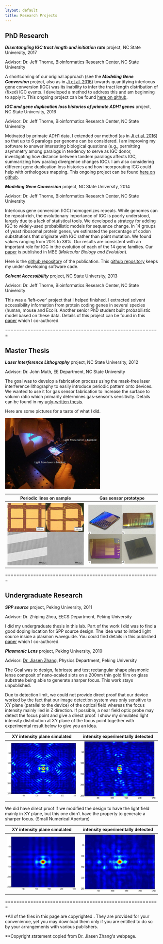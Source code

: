```yaml
---
layout: default
title: Research Projects
---
```

## PhD Research


**_Disentangling IGC tract length and initiation rate_** project, NC State University, 2017

Advisor: Dr. Jeff Thorne, Bioinformatics Research Center, NC State University

A shortcoming of our original approach (see the **_Modeling Gene Conversion_** project, also as in [Ji et al. 2016](http://mbe.oxfordjournals.org/content/early/2016/06/11/molbev.msw114.short?rss=1)) towards quantifying interlocus gene conversion (IGC) was its inability to infer the tract length distribution of (fixed) IGC events.  I developed a method to address this and am beginning to apply it. This ongoing project can be found [here on github](https://github.com/xji3/YeastIGCTract).  


**_IGC and gene duplication loss histories of primate ADH1 genes_** project, NC State University, 2016

Advisor: Dr. Jeff Thorne, Bioinformatics Research Center, NC State University

Motivated by primate ADH1 data, I extended our method (as in [Ji et al. 2016](http://mbe.oxfordjournals.org/content/early/2016/06/11/molbev.msw114.short?rss=1)) so that up to 6 paralogs per genome can be considered. I am improving my software to answer interesting biological questions (e.g., permitting asymmetry among paralogs in tendency to serve as IGC donor, investigating how distance between tandem paralogs affects IGC, summarizing how paralog divergence changes IGC). I am also considering different gene duplication loss histories and how incorporating IGC could help with orthologous mapping. This ongoing project can be found [here on github](https://github.com/xji3/ADH1Genes).  


**_Modeling Gene Conversion_** project, NC State University, 2014

Advisor: Dr. Jeff Thorne, Bioinformatics Research Center, NC State University

Interlocus gene conversion (IGC) homogenizes repeats.  While genomes can be repeat-rich, the evolutionary importance of IGC is poorly understood, largely due to a lack of statistical tools.  We developed a strategy for adding IGC to widely-used probabilistic models for sequence change.  In 14 groups of yeast ribosomal protein genes, we estimated the percentage of codon substitutions that originate with IGC rather than point mutation.  We found values ranging from 20% to 38%.  Our results are consistent with an important role for IGC in the evolution of each of the 14 gene families.  Our [paper](https://academic.oup.com/mbe/article/33/9/2469/2579387/A-Phylogenetic-Approach-Finds-Abundant-Interlocus) is published in MBE (_Molecular Biology and Evolution_). 

Here is the [github repository](https://github.com/xji3/JGT_MBE_2016) of the publication. This [github repository](https://github.com/xji3/IGCexpansion) keeps my under developing software cade.


**_Solvent Accessibility_** project, NC State University, 2013

Advisor: Dr. Jeff Thorne, Bioinformatics Research Center, NC State University

This was a 'left-over' project that I helped finished. I extracted solvent accessibility information from protein coding genes in several species (human, mouse and Ecoli). Another senior PhD student built probabilistic model based on these data. Details of this project can be found in this [paper](https://github.com/xiang-ji-ncsu/xiang-ji-ncsu.github.io/raw/master/Publication/Roles%20of%20Solvent%20Accessibility%20and%20Gene%20Expression%20in%20Modeling%20Protein%20Sequence%20Evolution.pdf) which I co-authored.

=======================================================


## Master Thesis


**_Laser Interference Lithography_** project, NC State University, 2012

Advisor: Dr. John Muth, EE Department, NC State University

The goal was to develop a fabrication process using the mask-free laser interference lithography to easily introduce periodic pattern onto devices. We wanted to use it for gas sensor fabrication to increase the surface to volumn ratio which primarily determines gas-sensor's sensitivity. Details can be found in my [ugly-written thesis](https://github.com/xiang-ji-ncsu/xiang-ji-ncsu.github.io/raw/27914ae129b83c237d03d68fec002646d1163f69/Publication/Laser%20Interference%20Lithography%20for%20Fabrication%20of%20Gas%20Sensors.pdf).

Here are some pictures for a taste of what I did. 

<img src ="https://github.com/xiang-ji-ncsu/xiang-ji-ncsu.github.io/raw/master/images/Work%20in%20cleanroom.png">

Periodic lines on sample |  Gas sensor prototype
:---------------------------:|:---------------------------------:
![Periodic lines on sample](https://github.com/xiang-ji-ncsu/xiang-ji-ncsu.github.io/raw/master/images/Periodic%20Lines.png) |![Gas sensor prototype](https://github.com/xiang-ji-ncsu/xiang-ji-ncsu.github.io/raw/master/images/Gas%20sensor%20prototype.png)

=======================================================


## Undergraduate Research

**_SPP source_** project, Peking University, 2011

Advisor: Dr. Zhiping Zhou, EECS Department, Peking University

I did my undergraduate thesis in this lab. Part of the work I did was to find a good doping location for SPP source design. The idea was to imbed light source inside a plasmon waveguide. You could find details in this published [paper](https://github.com/xiang-ji-ncsu/xiang-ji-ncsu.github.io/raw/27914ae129b83c237d03d68fec002646d1163f69/Publication/Effect%20of%20dipole%20location%20on%20profile%20properties%20of%20symmetric%20surface%20plasmon%20polariton%20mode%20in%20Au-Al2O3-Au%20waveguide.pdf) which I co-authored.

**_Plasmonic Lens_** project, Peking University, 2010

Advisor: [Dr. Jiasen Zhang](http://www.phy.pku.edu.cn/~zhangjs/index.html), Physics Department, Peking University

The Goal was to design, fabricate and test rectangular shape plasmonic lense composit of nano-scaled slots on a 200nm thin gold film on glass substrate being able to generate sharper focus. This work stays unpublished. 

Due to detection limit, we could not provide direct proof that our device worked by the fact that our image detection system was only sensitive to XY plane (parallel to the device) of the optical field whereas the focus intensity mainly lied in Z direction. If possible, a near field optic probe may detect the focus point and give a direct proof. I show my simulated light intensity distribution at XY plane of the focus point together with experimental result below to give you an idea.

XY intensity plane simulated | intensity experimentally detected
:---------------------------:|:---------------------------------:
![Simulated intensity field XY plane Big NA](https://github.com/xiang-ji-ncsu/xiang-ji-ncsu.github.io/raw/27914ae129b83c237d03d68fec002646d1163f69/images/BigNASimulatedXYPlane.png) | ![Experimental detected intensity field](https://github.com/xiang-ji-ncsu/xiang-ji-ncsu.github.io/raw/27914ae129b83c237d03d68fec002646d1163f69/images/BigNADetectedXYPlane.png)

We did have direct proof if we modified the design to have the light field mainly in XY plane, but this one didn't have the property to generate a sharper focus. (Small Numerical Aperture)

XY intensity plane simulated | intensity experimentally detected
:---------------------------:|:---------------------------------:
![Simulated intensity field XY plane Small NA](https://github.com/xiang-ji-ncsu/xiang-ji-ncsu.github.io/raw/27914ae129b83c237d03d68fec002646d1163f69/images/SmallNASimulated.png) | ![Detected intensity field XY plane Small NA](https://github.com/xiang-ji-ncsu/xiang-ji-ncsu.github.io/raw/27914ae129b83c237d03d68fec002646d1163f69/images/SmallNADetected.png)

=======================================================




*All of the files in this page are copyrighted . They are provided for your convenience, yet you may download them only if you are entitled to do so by your arrangements with various publishers.

**Copyright statement copied from Dr. Jiasen Zhang's webpage.
